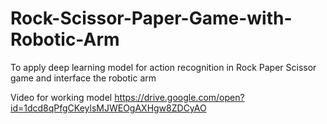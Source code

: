 # Rock-Scissor-Paper-Game-with-Robotic-Arm
To apply deep learning model for action recognition in Rock Paper Scissor game and interface the robotic arm

Video for working model
https://drive.google.com/open?id=1dcd8qPfgCKeylsMJWEOgAXHgw8ZDCyAO
